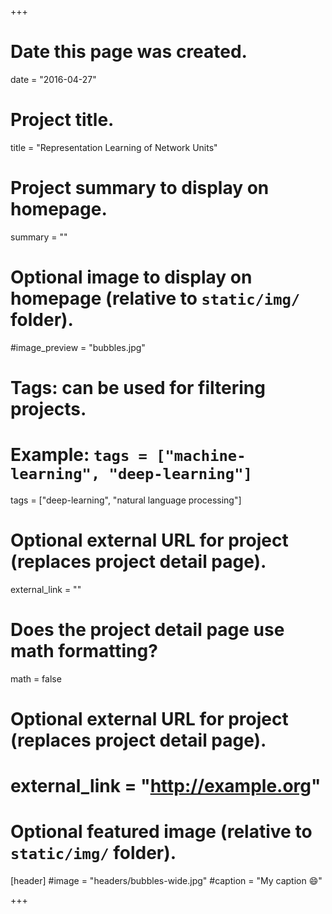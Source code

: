 +++
# Date this page was created.
date = "2016-04-27"

# Project title.
title = "Representation Learning of Network Units"

# Project summary to display on homepage.
summary = ""

# Optional image to display on homepage (relative to `static/img/` folder).
#image_preview = "bubbles.jpg"

# Tags: can be used for filtering projects.
# Example: `tags = ["machine-learning", "deep-learning"]`
tags = ["deep-learning", "natural language processing"]

# Optional external URL for project (replaces project detail page).
external_link = ""

# Does the project detail page use math formatting?
math = false

# Optional external URL for project (replaces project detail page).
# external_link = "http://example.org"




# Optional featured image (relative to `static/img/` folder).
[header]
#image = "headers/bubbles-wide.jpg"
#caption = "My caption :smile:"

+++


